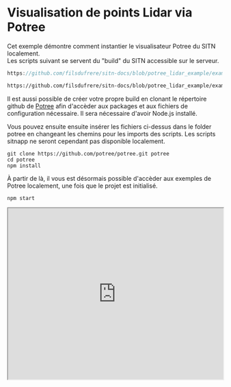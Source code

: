 # Visualisation de points Lidar via Potree

Cet exemple démontre comment instantier le visualisateur Potree du SITN localement.  
Les scripts suivant se servent du "build" du SITN accessible sur le serveur. 
  

```js reference title="/main.js"
https://github.com/filsdufrere/sitn-docs/blob/potree_lidar_example/examples/potree/main.js#L3-L54
```

```html reference title="/demo.html"
https://github.com/filsdufrere/sitn-docs/blob/potree_lidar_example/examples/potree/demo.html
```

Il est aussi possible de créer votre propre build en clonant le répertoire github de [Potree](https://github.com/potree/potree/tree/develop) afin d'accèder aux packages et aux fichiers de configuration nécessaire. Il sera nécessaire d'avoir Node.js installé.   

Vous pouvez ensuite ensuite insérer les fichiers ci-dessus dans le folder potree en changeant les chemins pour les imports des scripts. 
Les scripts sitnapp ne seront cependant pas disponible localement. 

```console 
git clone https://github.com/potree/potree.git potree
cd potree 
npm install 
```

À partir de là, il vous est désormais possible d'accèder aux exemples de Potree localement, une fois que le projet est initialisé.
```console 
npm start
```
<iframe
  width="100%"
  height="400px"
  src="https://sitn.ne.ch/web/teva/potree/demo.html">
</iframe>
